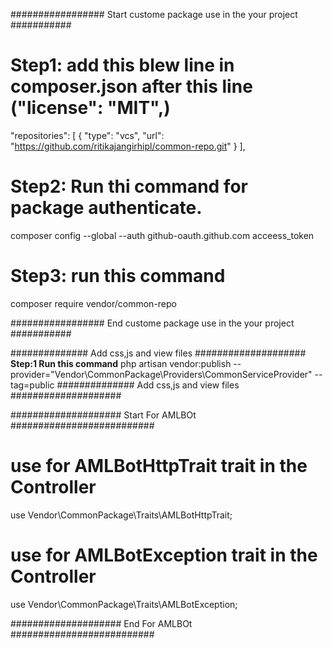 
################# Start custome package use in the your project ###########
# Step1: add this blew line in composer.json after this line ("license": "MIT",)
"repositories": [
        {
            "type": "vcs",
            "url": "https://github.com/ritikajangirhipl/common-repo.git"
        }
    ],

# Step2: Run thi command for package authenticate.
composer config --global --auth github-oauth.github.com acceess_token

# Step3: run this command
composer require vendor/common-repo

################# End custome package use in the your project  ###########





############## Add css,js and view files ####################
**Step:1 Run this command** 
        php artisan vendor:publish --provider="Vendor\CommonPackage\Providers\CommonServiceProvider" --tag=public
############## Add css,js and view files ####################






#################### Start For AMLBOt ##########################

#  use for AMLBotHttpTrait trait in the Controller 
use Vendor\CommonPackage\Traits\AMLBotHttpTrait;

#  use for AMLBotException trait in the Controller 
use Vendor\CommonPackage\Traits\AMLBotException;

#################### End For AMLBOt ##########################
